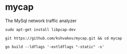 # mycap
The MySql network traffic analyzer

```
sudo apt-get install libpcap-dev

git https://github.com/kshvakov/mycap.git && cd mycap

go build --ldflags '-extldflags "-static" -s' 
```